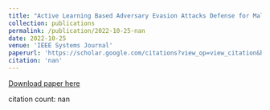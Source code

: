 ```yaml
---
title: "Active Learning Based Adversary Evasion Attacks Defense for Malwares in the Internet of Things"
collection: publications
permalink: /publication/2022-10-25-nan
date: 2022-10-25
venue: 'IEEE Systems Journal'
paperurl: 'https://scholar.google.com/citations?view_op=view_citation&hl=en&user=CCckbEUAAAAJ&cstart=20&pagesize=80&citation_for_view=CCckbEUAAAAJ:Bg7qf7VwUHIC'
citation: 'nan'
---
```

[Download paper here](https://scholar.google.com/citations?view_op=view_citation&hl=en&user=CCckbEUAAAAJ&cstart=20&pagesize=80&citation_for_view=CCckbEUAAAAJ:Bg7qf7VwUHIC)

citation count: nan